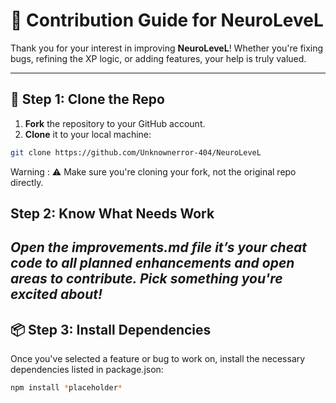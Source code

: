 # 🤖 Contribution Guide for NeuroLeveL

Thank you for your interest in improving **NeuroLeveL**! Whether you're fixing bugs, refining the XP logic, or adding features, your help is truly valued.

---

## 📁 Step 1: Clone the Repo

1. **Fork** the repository to your GitHub account.
2. **Clone** it to your local machine:

```bash
git clone https://github.com/Unknownerror-404/NeuroLeveL
```
Warning : ⚠️ Make sure you're cloning your fork, not the original repo directly.
## Step 2: Know What Needs Work
*Open the improvements.md file it’s your cheat code to all planned enhancements and open areas to contribute. Pick something you're excited about!*
---
## 📦 Step 3: Install Dependencies
Once you've selected a feature or bug to work on, install the necessary dependencies listed in package.json: 
```bash
npm install *placeholder*
